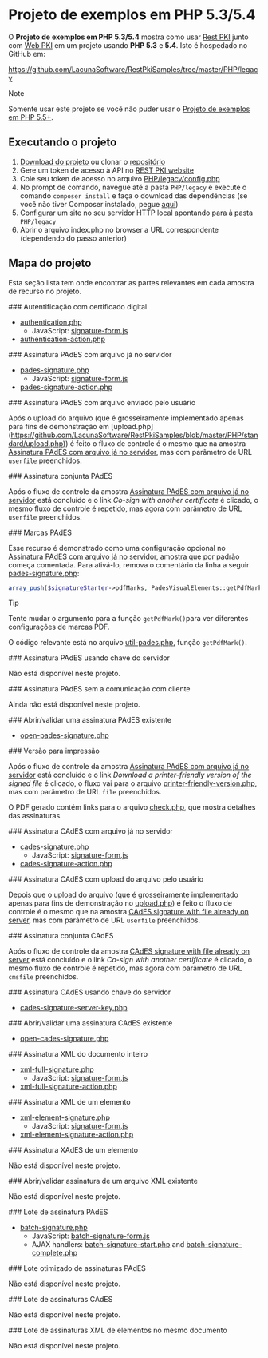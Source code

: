 ﻿# Projeto de exemplos em PHP 5.3/5.4

O **Projeto de exemplos em PHP 5.3/5.4** mostra como usar [Rest PKI](../index.md) junto com [Web PKI](../../web-pki/index.md)
em um projeto usando **PHP 5.3** e **5.4**. Isto é hospedado no GitHub em:

https://github.com/LacunaSoftware/RestPkiSamples/tree/master/PHP/legacy

> [!NOTE]
> Somente usar este projeto se você não puder usar o [Projeto de exemplos em PHP 5.5+](current.md).

## Executando o projeto

1. [Download do projeto](https://github.com/LacunaSoftware/RestPkiSamples/archive/master.zip) ou clonar o [repositório](https://github.com/LacunaSoftware/RestPkiSamples.git)
1. Gere um token de acesso à API no [REST PKI website](https://pki.rest/)
1. Cole seu token de acesso no arquivo [PHP/legacy/config.php](https://github.com/LacunaSoftware/RestPkiSamples/blob/master/PHP/legacy/config.php#L21-L24)
1. No prompt de comando, navegue até a pasta `PHP/legacy` e execute o comando `composer install` e faça o download das dependências (se você não tiver Composer instalado, pegue [aqui](https://getcomposer.org/))
1. Configurar um site no seu servidor HTTP local apontando para à pasta `PHP/legacy`
1. Abrir o arquivo index.php no browser a URL correspondente (dependendo do passo anterior)

## Mapa do projeto

Esta seção lista tem onde encontrar as partes relevantes em cada amostra de recurso no projeto.

<a name="auth" />
### Autentificação com certificado digital

* [authentication.php](https://github.com/LacunaSoftware/RestPkiSamples/blob/master/PHP/standard/authentication.php)
  * JavaScript: [signature-form.js](https://github.com/LacunaSoftware/RestPkiSamples/blob/master/PHP/standard/content/js/signature-form.js)
* [authentication-action.php](https://github.com/LacunaSoftware/RestPkiSamples/blob/master/PHP/standard/authentication-action.php)

<a name="pades" />
### Assinatura PAdES com arquivo já no servidor

* [pades-signature.php](https://github.com/LacunaSoftware/RestPkiSamples/blob/master/PHP/standard/pades-signature.php)
  * JavaScript: [signature-form.js](https://github.com/LacunaSoftware/RestPkiSamples/blob/master/PHP/standard/content/js/signature-form.js)
* [pades-signature-action.php](https://github.com/LacunaSoftware/RestPkiSamples/blob/master/PHP/standard/pades-signature-action.php)

<a name="pades-upload" />
### Assinatura PAdES com arquivo enviado pelo usuário

Após o upload do arquivo (que é grosseiramente implementado apenas para fins de demonstração em [upload.php]
(https://github.com/LacunaSoftware/RestPkiSamples/blob/master/PHP/standard/upload.php)) é feito o fluxo de controle é o mesmo que na amostra [Assinatura PAdES com arquivo já no servidor](#pades),
mas com parâmetro de URL `userfile` preenchidos.

<a name="pades-cosign" />
### Assinatura conjunta PAdES

Após o fluxo de controle da amostra [Assinatura PAdES com arquivo já no servidor](#pades) está concluído e o link *Co-sign with another certificate* é clicado, o mesmo fluxo de controle é 
repetido, mas agora com parâmetro de URL `userfile` preenchidos.

<a name="pdf-marks" />
### Marcas PAdES

Esse recurso é demonstrado como uma configuração opcional no  [Assinatura PAdES com arquivo já no servidor](#pades), amostra que por padrão começa comentada. Para ativá-lo, remova o comentário da linha a seguir [pades-signature.php](https://github.com/LacunaSoftware/RestPkiSamples/blob/master/PHP/standard/pades-signature.php):

```php
array_push($signatureStarter->pdfMarks, PadesVisualElements::getPdfMark(1));
```
> [!TIP]
> Tente mudar o argumento para a função `getPdfMark()`para ver diferentes configurações de marcas PDF.

O código relevante está no arquivo [util-pades.php](https://github.com/LacunaSoftware/RestPkiSamples/blob/master/PHP/standard/util-pades.php), 
função `getPdfMark()`.

<a name="pades-server" />
### Assinatura PAdES usando chave do servidor

Não está disponível neste projeto.

<a name="pades-wo-client" />
### Assinatura PAdES sem a comunicação com cliente

Ainda não está disponível neste projeto.

<a name="open-pades" />
### Abrir/validar uma assinatura PAdES existente

* [open-pades-signature.php](https://github.com/LacunaSoftware/RestPkiSamples/blob/master/PHP/standard/open-pades-signature.php)

<a name="print" />
### Versão para impressão

Após o fluxo de controle da amostra [Assinatura PAdES com arquivo já no servidor](#pades) está concluído e o link *Download a printer-friendly version of the signed file* é clicado, o fluxo 
vai para o arquivo [printer-friendly-version.php](https://github.com/LacunaSoftware/RestPkiSamples/blob/master/PHP/standard/printer-friendly-version.php), mas com parâmetro de URL `file` preenchidos.

O PDF gerado contém links para o arquivo [check.php](https://github.com/LacunaSoftware/RestPkiSamples/blob/master/PHP/standard/check.php), que 
mostra detalhes das assinaturas.

<a name="cades" />
### Assinatura CAdES com arquivo já no servidor

* [cades-signature.php](https://github.com/LacunaSoftware/RestPkiSamples/blob/master/PHP/standard/cades-signature.php)
  * JavaScript: [signature-form.js](https://github.com/LacunaSoftware/RestPkiSamples/blob/master/PHP/standard/content/js/signature-form.js)
* [cades-signature-action.php](https://github.com/LacunaSoftware/RestPkiSamples/blob/master/PHP/standard/cades-signature-action.php)

<a name="cades-upload" />
### Assinatura CAdES com upload do arquivo pelo usuário

Depois que o upload do arquivo (que é grosseiramente implementado apenas para fins de demonstração no [upload.php](https://github.com/LacunaSoftware/RestPkiSamples/blob/master/PHP/standard/upload.php)) é feito 
o fluxo de controle é o mesmo que na amostra [CAdES signature with file already on server](#cades), mas com parâmetro de URL `userfile` preenchidos.

<a name="cades-cosign" />
### Assinatura conjunta CAdES

Após o fluxo de controle da amostra [CAdES signature with file already on server](#cades) está concluído e o link *Co-sign with another certificate* é clicado, o mesmo fluxo de controle é 
repetido, mas agora com parâmetro de URL `cmsfile` preenchidos.

<a name="cades-server" />
### Assinatura CAdES usando chave do servidor

* [cades-signature-server-key.php](https://github.com/LacunaSoftware/RestPkiSamples/blob/master/PHP/standard/cades-signature-server-key.php)

<a name="open-cades" />
### Abrir/validar uma assinatura CAdES existente

* [open-cades-signature.php](https://github.com/LacunaSoftware/RestPkiSamples/blob/master/PHP/standard/open-cades-signature.php)

<a name="xml-full" />
### Assinatura XML do documento inteiro

* [xml-full-signature.php](https://github.com/LacunaSoftware/RestPkiSamples/blob/master/PHP/standard/xml-full-signature.php)
  * JavaScript: [signature-form.js](https://github.com/LacunaSoftware/RestPkiSamples/blob/master/PHP/standard/content/js/signature-form.js)
* [xml-full-signature-action.php](https://github.com/LacunaSoftware/RestPkiSamples/blob/master/PHP/standard/xml-full-signature-action.php)

<a name="xml-element" />
### Assinatura XML de um elemento

* [xml-element-signature.php](https://github.com/LacunaSoftware/RestPkiSamples/blob/master/PHP/standard/xml-element-signature.php)
  * JavaScript: [signature-form.js](https://github.com/LacunaSoftware/RestPkiSamples/blob/master/PHP/standard/content/js/signature-form.js)
* [xml-element-signature-action.php](https://github.com/LacunaSoftware/RestPkiSamples/blob/master/PHP/standard/xml-element-signature-action.php)

<a name="xades-element" />
### Assinatura XAdES de um elemento

Não está disponível neste projeto.

<a name="open-xml" />
### Abrir/validar assinatura de um arquivo XML existente

Não está disponível neste projeto.

<a name="batch" />
### Lote de assinatura PAdES 

* [batch-signature.php](https://github.com/LacunaSoftware/RestPkiSamples/blob/master/PHP/standard/batch-signature.php)
  * JavaScript: [batch-signature-form.js](https://github.com/LacunaSoftware/RestPkiSamples/blob/master/PHP/standard/content/js/batch-signature-form.js)
  * AJAX handlers: [batch-signature-start.php](https://github.com/LacunaSoftware/RestPkiSamples/blob/master/PHP/standard/batch-signature-start.php)
    and [batch-signature-complete.php](https://github.com/LacunaSoftware/RestPkiSamples/blob/master/PHP/standard/batch-signature-complete.php)

<a name="batch-optimized" />
### Lote otimizado de assinaturas PAdES

Não está disponível neste projeto.

<a name="batch-cades" />
### Lote de assinaturas CAdES

Não está disponível neste projeto.

<a name="batch-xml-element" />
### Lote de assinaturas XML de elementos no mesmo documento

Não está disponível neste projeto.
